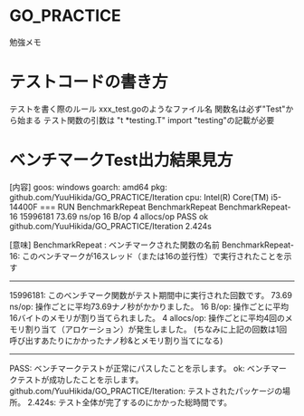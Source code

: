 # GO_PRACTICE
勉強メモ

# テストコードの書き方
テストを書く際のルール
xxx_test.goのようなファイル名
関数名は必ず"Test"から始まる
テスト関数の引数は "t *testing.T"
import "testing"の記載が必要

# ベンチマークTest出力結果見方
[内容]
goos: windows
goarch: amd64
pkg: github.com/YuuHikida/GO_PRACTICE/Iteration
cpu: Intel(R) Core(TM) i5-14400F
=== RUN   BenchmarkRepeat
BenchmarkRepeat
BenchmarkRepeat-16
15996181                73.69 ns/op           16 B/op          4 allocs/op
PASS
ok      github.com/YuuHikida/GO_PRACTICE/Iteration      2.424s

[意味]
BenchmarkRepeat   : ベンチマークされた関数の名前
BenchmarkRepeat-16: このベンチマークが16スレッド（または16の並行性）で実行されたことを示す

---
15996181: このベンチマーク関数がテスト期間中に実行された回数です。
73.69 ns/op: 操作ごとに平均73.69ナノ秒がかかりました。
16 B/op: 操作ごとに平均16バイトのメモリが割り当てられました。
4 allocs/op: 操作ごとに平均4回のメモリ割り当て（アロケーション）が発生しました。
(ちなみに上記の回数は1回呼び出すあたりにかかったナノ秒&とメモリ割り当てになる)

---
PASS: ベンチマークテストが正常にパスしたことを示します。
ok: ベンチマークテストが成功したことを示します。
github.com/YuuHikida/GO_PRACTICE/Iteration: テストされたパッケージの場所。
2.424s: テスト全体が完了するのにかかった総時間です。
